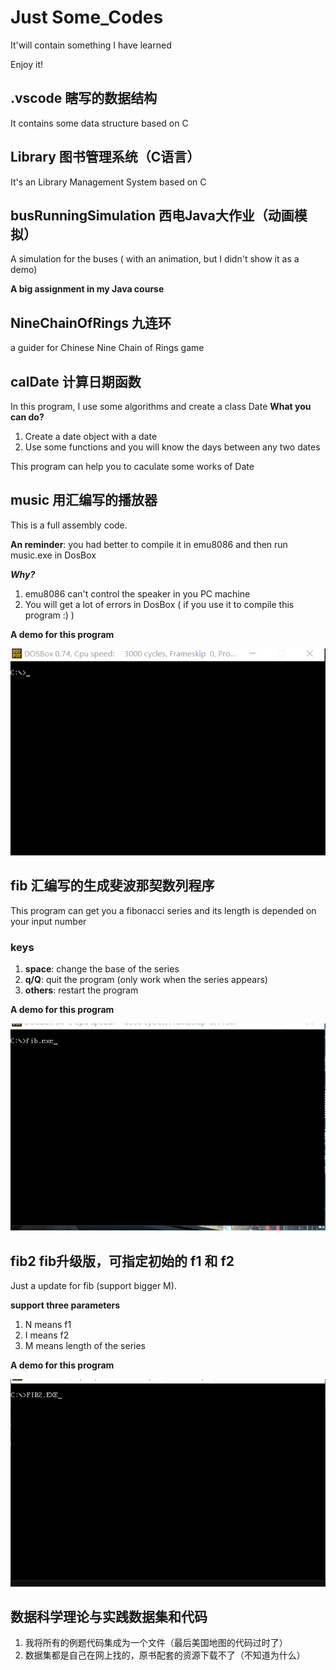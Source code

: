 # Just Some_Codes
It'will contain something I have learned  

Enjoy it!
## .vscode 瞎写的数据结构
It contains some data structure based on C
## Library 图书管理系统（C语言）
It's an Library Management System based on C
## busRunningSimulation 西电Java大作业（动画模拟）
A simulation for the buses ( with an animation, but I didn't show it as a demo)  

**A big assignment in my Java course**
## NineChainOfRings 九连环
a guider for Chinese Nine Chain of Rings game
## calDate 计算日期函数
In this program, I use some algorithms and create a class Date 
**What you can do?**  
1. Create a date object with a date
2. Use some functions and you will know the days between any two dates
 
This program can help you to caculate some works of Date
## music 用汇编写的播放器
This is a full assembly code. 

**An reminder**: you had better to compile it in emu8086 and then run music.exe in DosBox 

***Why?*** 

1. emu8086 can't control the speaker in you PC machine
2. You will get a lot of errors in DosBox ( if you use it to compile this program :) ) 

**A demo for this program** 

![img](https://github.com/MrGGLS/Some_Codes/blob/master/music_demo.gif)
## fib 汇编写的生成斐波那契数列程序
This program can get you a fibonacci series and its length is depended on your input number  
### keys
1. **space**: change the base of the series
2. **q/Q**: quit the program (only work when the series appears)
3. **others**: restart the program

**A demo for this program**  

![img](https://github.com/MrGGLS/Some_Codes/blob/master/fib_demo.gif)

## fib2 fib升级版，可指定初始的 f1 和 f2
Just a update for fib (support bigger M).  

**support three parameters** 
1. N means f1
2. I means f2
3. M means length of the series 



**A demo for this program**  

![img](https://github.com/MrGGLS/Some_Codes/blob/master/fib2_demo.gif)
## 数据科学理论与实践数据集和代码
1. 我将所有的例题代码集成为一个文件（最后美国地图的代码过时了）
2. 数据集都是自己在网上找的，原书配套的资源下载不了（不知道为什么）

